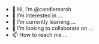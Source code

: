 - 👋 Hi, I’m @candiemarsh
- 👀 I’m interested in ...
- 🌱 I’m currently learning ...
- 💞️ I’m looking to collaborate on ...
- 📫 How to reach me ...

<!---
candiemarsh/candiemarsh is a ✨ special ✨ repository because its `README.md` (this file) appears on your GitHub profile.
You can click the Preview link to take a look at your changes.
--->
